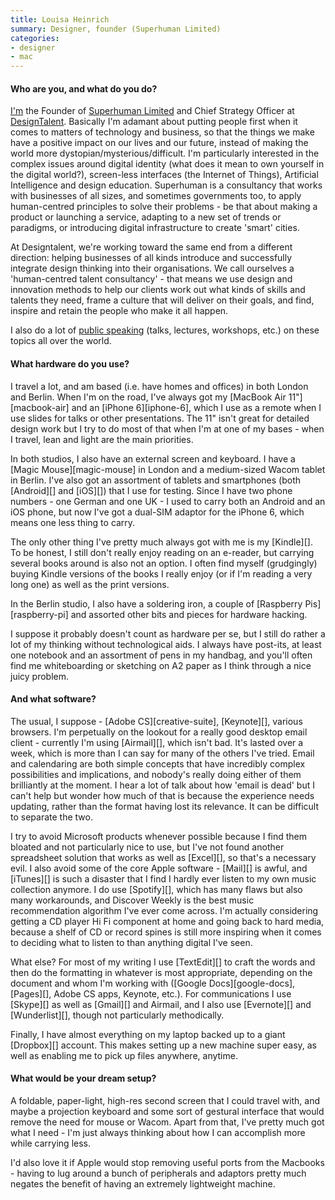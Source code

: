 ```yaml
---
title: Louisa Heinrich
summary: Designer, founder (Superhuman Limited)
categories:
- designer
- mac
---
```


#### Who are you, and what do you do?

[I'm](http://www.louisaheinrich.com/ "Louisa's website.") the Founder of [Superhuman Limited](http://weareallsuperhuman.com/ "A people-centric design agency.") and Chief Strategy Officer at [DesignTalent](http://www.designtalent.co/ "A design-centric people agency."). Basically I'm adamant about putting people first when it comes to matters of technology and business, so that the things we make have a positive impact on our lives and our future, instead of making the world more dystopian/mysterious/difficult. I'm particularly interested in the complex issues around digital identity (what does it mean to own yourself in the digital world?), screen-less interfaces (the Internet of Things), Artificial Intelligence and design education. Superhuman is a consultancy that works with businesses of all sizes, and sometimes governments too, to apply human-centred principles to solve their problems - be that about making a product or launching a service, adapting to a new set of trends or paradigms, or introducing digital infrastructure to create 'smart' cities.

At Designtalent, we're working toward the same end from a different direction: helping businesses of all kinds introduce and successfully integrate design thinking into their organisations. We call ourselves a 'human-centred talent consultancy' - that means we use design and innovation methods to help our clients work out what kinds of skills and talents they need, frame a culture that will deliver on their goals, and find, inspire and retain the people who make it all happen.

I also do a lot of [public speaking](http://www.louisaheinrich.com/speaking-workshops/ "Louisa's talks and workshops.") (talks, lectures, workshops, etc.) on these topics all over the world.

#### What hardware do you use?

I travel a lot, and am based (i.e. have homes and offices) in both London and Berlin. When I'm on the road, I've always got my [MacBook Air 11"][macbook-air] and an [iPhone 6][iphone-6], which I use as a remote when I use slides for talks or other presentations. The 11" isn't great for detailed design work but I try to do most of that when I'm at one of my bases - when I travel, lean and light are the main priorities.

In both studios, I also have an external screen and keyboard. I have a [Magic Mouse][magic-mouse] in London and a medium-sized Wacom tablet in Berlin. I've also got an assortment of tablets and smartphones (both [Android][] and [iOS][]) that I use for testing. Since I have two phone numbers - one German and one UK - I used to carry both an Android and an iOS phone, but now I've got a dual-SIM adaptor for the iPhone 6, which means one less thing to carry.

The only other thing I've pretty much always got with me is my [Kindle][]. To be honest, I still don't really enjoy reading on an e-reader, but carrying several books around is also not an option. I often find myself (grudgingly) buying Kindle versions of the books I really enjoy (or if I'm reading a very long one) as well as the print versions.

In the Berlin studio, I also have a soldering iron, a couple of [Raspberry Pis][raspberry-pi] and assorted other bits and pieces for hardware hacking.

I suppose it probably doesn't count as hardware per se, but I still do rather a lot of my thinking without technological aids. I always have post-its, at least one notebook and an assortment of pens in my handbag, and you'll often find me whiteboarding or sketching on A2 paper as I think through a nice juicy problem.

#### And what software?

The usual, I suppose - [Adobe CS][creative-suite], [Keynote][], various browsers. I'm perpetually on the lookout for a really good desktop email client - currently I'm using [Airmail][], which isn't bad. It's lasted over a week, which is more than I can say for many of the others I've tried. Email and calendaring are both simple concepts that have incredibly complex possibilities and implications, and nobody's really doing either of them brilliantly at the moment. I hear a lot of talk about how 'email is dead' but I can't help but wonder how much of that is because the experience needs updating, rather than the format having lost its relevance. It can be difficult to separate the two.

I try to avoid Microsoft products whenever possible because I find them bloated and not particularly nice to use, but I've not found another spreadsheet solution that works as well as [Excel][], so that's a necessary evil. I also avoid some of the core Apple software - [Mail][] is awful, and [iTunes][] is such a disaster that I find I hardly ever listen to my own music collection anymore. I do use [Spotify][], which has many flaws but also many workarounds, and Discover Weekly is the best music recommendation algorithm I've ever come across. I'm actually considering getting a CD player Hi Fi component at home and going back to hard media, because a shelf of CD or record spines is still more inspiring when it comes to deciding what to listen to than anything digital I've seen.

What else? For most of my writing I use [TextEdit][] to craft the words and then do the formatting in whatever is most appropriate, depending on the document and whom I'm working with ([Google Docs][google-docs], [Pages][], Adobe CS apps, Keynote, etc.). For communications I use [Skype][] as well as [Gmail][] and Airmail, and I also use [Evernote][] and [Wunderlist][], though not particularly methodically.

Finally, I have almost everything on my laptop backed up to a giant [Dropbox][] account. This makes setting up a new machine super easy, as well as enabling me to pick up files anywhere, anytime.

#### What would be your dream setup?

A foldable, paper-light, high-res second screen that I could travel with, and maybe a projection keyboard and some sort of gestural interface that would remove the need for mouse or Wacom. Apart from that, I've pretty much got what I need - I'm just always thinking about how I can accomplish more while carrying less. 

I'd also love it if Apple would stop removing useful ports from the Macbooks - having to lug around a bunch of peripherals and adaptors pretty much negates the benefit of having an extremely lightweight machine.